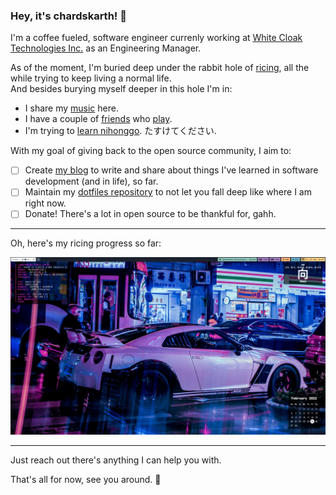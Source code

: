 ### Hey, it's chardskarth! 👋


I'm a coffee fueled, software engineer currenly working at [White Cloak Technologies Inc.](https://www.whitecloak.com/) as an Engineering Manager. 


As of the moment, I'm buried deep under the rabbit hole of [ricing](https://www.reddit.com/r/unixporn/), all the while trying to keep living a normal life.  
And besides burying myself deeper in this hole I'm in: 
* I share my [music](https://soundcloud.com/chardmusic) here. 
* I have a couple of [friends](https://www.youtube.com/watch?v=zrh5L2v5OeE&ab_channel=R) who [play](https://www.youtube.com/watch?v=E8wsI0cSTkc&ab_channel=R). 
* I'm trying to [learn nihonggo](https://www.duolingo.com/profile/Leechado?via=share_profile). たすけてください.


With my goal of giving back to the open source community, I aim to:
- [ ] Create [my blog](https://triumphsc.org/wp-content/uploads/2019/03/construction-web-.jpg) to write and share about things I've learned in software development (and in life), so far.
- [ ] Maintain my [dotfiles repository](https://github.com/chardskarth/dotfiles) to not let you fall deep like where I am right now.
- [ ] Donate! There's a lot in open source to be thankful for, gahh.

---
Oh, here's my ricing progress so far:

![macbook_desktop_ubersicht](./2022-02-25-mac-desktop.jpg "My Desktop")

---
Just reach out there's anything I can help you with.

That's all for now, see you around. 🖖

